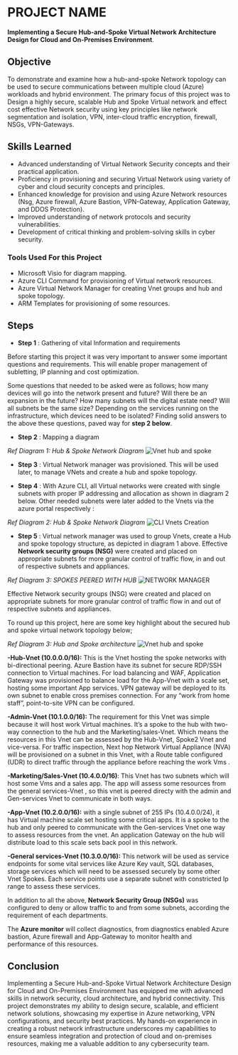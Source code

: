 # PROJECT NAME
 
 **Implementing a Secure Hub-and-Spoke Virtual Network Architecture Design for Cloud and On-Premises Environment**.
 
 ## Objective
  To demonstrate and examine how a hub-and-spoke Network topology can be used to secure communications between multiple cloud (Azure) workloads and hybrid environment. The primary focus of this project was to Design a highly secure, scalable Hub and Spoke Virtual network and effect cost effective Network security using key principles like network segmentation and isolation, VPN, inter-cloud traffic encryption, firewall, NSGs, VPN-Gateways.

  ## Skills Learned
  - Advanced understanding of Virtual Network Security concepts and their practical application.
  - Proficiency in provisioning and securing Virtual Network using variety of cyber and cloud security concepts and principles.
  - Enhanced knowledge for provision and using Azure Network resources (Nsg, Azure firewall, Azure Bastion, VPN-Gateway, Application Gateway, and DDOS Protection).
  - Improved understanding of network protocols and security vulnerabilities.
  - Development of critical thinking and problem-solving skills in cyber security.

  ### Tools Used For this Project
- Microsoft Visio for diagram mapping.
- Azure CLI Command for provisioning of  Virtual network resources.
- Azure Virtual Network Manager for creating Vnet groups and hub and spoke topology.
- ARM Templates for provisioning of some resources.

 ## Steps
- **Step 1** : Gathering of vital Information and requirements

Before starting this project it was very important to answer some important questions and requirements. This will enable proper management of subletting, IP planning and cost optimization.

Some questions that needed to be asked were as follows; how many devices will go into the network present and future? Will there be an expansion in the future? How many subnets will the digital estate need? Will all subnets be the same size? Depending on the services running on the infrastructure, which devices need to be isolated?
Finding solid answers to the above these questions, paved way for **step 2 below**.

- **Step 2** : Mapping a diagram

*Ref Diagram 1: Hub & Spoke Network Diagram*
   ![Vnet hub and spoke](https://github.com/user-attachments/assets/a1906da8-0ecf-46c2-a355-2c7d0db02591)

- **Step 3** : Virtual Network manager was provisioned. This will be used later, to manage VNets and create a hub and spoke topology.

- **Step 4** : With Azure CLI, all Virtual networks were created with single subnets with proper IP addressing and allocation as shown in diagram 2 below.  Other needed subnets were later added to the Vnets via the azure portal respectively :

*Ref Diagram 2: Hub & Spoke Network Diagram*
![CLI Vnets Creation](https://github.com/user-attachments/assets/61f117c0-2663-49c6-a576-5b5905a353a0)

- **Step 5** : Virtual network manager was used to group Vnets, create a Hub and spoke topology structure, as depicted in diagram 1 above.
 Effective **Network security groups (NSG)** were created and placed on appropriate subnets for more granular control of traffic flow, in and out of respective subnets and appliances.

*Ref Diagram 3: SPOKES PEERED WITH HUB*
![NETWORK MANAGER](https://github.com/user-attachments/assets/9601d983-b1cd-47e3-8861-f30e63b7922f)

 Effective Network security groups (NSG) were created and placed on appropriate subnets for more granular control of traffic flow in and out of respective subnets and appliances.

To round up this project, here are some key highlight about the secured hub and spoke virtual network topology below;

*Ref Diagram 3: Hub and Spoke architecture*
![Vnet hub and spoke](https://github.com/user-attachments/assets/1f3dc0d9-d86f-4664-8b84-b2aabd784f61)

**-Hub-Vnet (10.0.0.0/16):** This is the Vnet hosting the spoke networks with bi-directional peering.  Azure Bastion have its subnet for secure RDP/SSH connection to Virtual machines. For load balancing and WAF, Application Gateway was provisioned to balance load for the App-Vnet with a scale set, hosting some important App services. VPN gateway will be deployed to its own subnet to enable cross premises connection. For any “work from home staff”, point-to-site VPN can be configured. 

**-Admin-Vnet (10.1.0.0/16):** The requirement for this Vnet was simple because it will host work Virtual machines. It’s a spoke to the hub with two-way connection to the hub and the Marketing/sales-Vnet. Which means the resources in this Vnet can be assessed by the Hub-Vnet, Spoke2 Vnet and vice-versa.
For traffic inspection, Next hop Network Virtual Appliance (NVA) will be provisioned on a subnet in this Vnet, with a Route table configured (UDR) to direct traffic through the appliance before reaching the work Vms .

**-Marketing/Sales-Vnet (10.4.0.0/16)**: This Vnet has two subnets which will host some Vms and a sales app. The app will assess some resources from the general services-Vnet , so this vnet is peered directy with the admin and Gen-services Vnet to communicate in both ways. 

**-App-Vnet (10.2.0.0/16):** with a single subnet of 255 IPs (10.4.0.0/24), it has Virtual machine scale set hosting some critical apps. It is a spoke to the hub and only peered to communicate with the Gen-services Vnet one way to assess resources from the vnet.
An application Gateway on the hub will distribute load to this scale sets back pool in this network.

**-General services-Vnet (10.3.0.0/16):** This network will be used as service endpoints for some vital services like Azure Key vault, SQL databases, storage services which will need to be assessed securely by some other Vnet Spokes. Each service points use a separate subnet with constricted Ip range to assess these services.

In addition to all the above, **Network Security Group (NSGs)** was configured to deny or allow traffic to and from some subnets, according the requirement of each departments.

The **Azure monitor** will collect diagnostics, from diagnostics enabled Azure bastion, Azure firewall and App-Gateway to monitor health and performance of this resources.

## Conclusion

Implementing a Secure Hub-and-Spoke Virtual Network Architecture Design for Cloud and On-Premises Environment has equipped me with advanced skills in network security, cloud architecture, and hybrid connectivity. This project demonstrates my ability to design secure, scalable, and efficient network solutions, showcasing my expertise in Azure networking, VPN configurations, and security best practices. My hands-on experience in creating a robust network infrastructure underscores my capabilities to ensure seamless integration and protection of cloud and on-premises resources, making me a valuable addition to any cybersecurity team.

